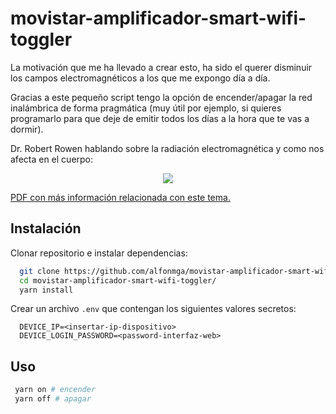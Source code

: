 # movistar-amplificador-smart-wifi-toggler

La motivación que me ha llevado a crear esto, ha sido el querer disminuir los campos electromagnéticos a los que me expongo día a día.

Gracias a este pequeño script tengo la opción de encender/apagar la red inalámbrica de forma pragmática (muy útil por ejemplo, si quieres programarlo
para que deje de emitir todos los días a la hora que te vas a dormir).

Dr. Robert Rowen hablando sobre la radiación electromagnética y como nos afecta en el cuerpo:

<p align="center">
  <a href="https://youtube.com/watch?v=n_yMw7Ax0eM" target="_blank">
    <img src="http://img.youtube.com/vi/n_yMw7Ax0eM/0.jpg"/>
  </a>
</p>

[PDF con más información relacionada con este tema.](./manual_basico_atenuancion_señales.pdf)

## Instalación

Clonar repositorio e instalar dependencias:

```sh
  git clone https://github.com/alfonmga/movistar-amplificador-smart-wifi-toggler
  cd movistar-amplificador-smart-wifi-toggler/
  yarn install
```

Crear un archivo `.env` que contengan los siguientes valores secretos:

```dosini
  DEVICE_IP=<insertar-ip-dispositivo>
  DEVICE_LOGIN_PASSWORD=<password-interfaz-web>
```

## Uso

```sh
 yarn on # encender
 yarn off # apagar
```
